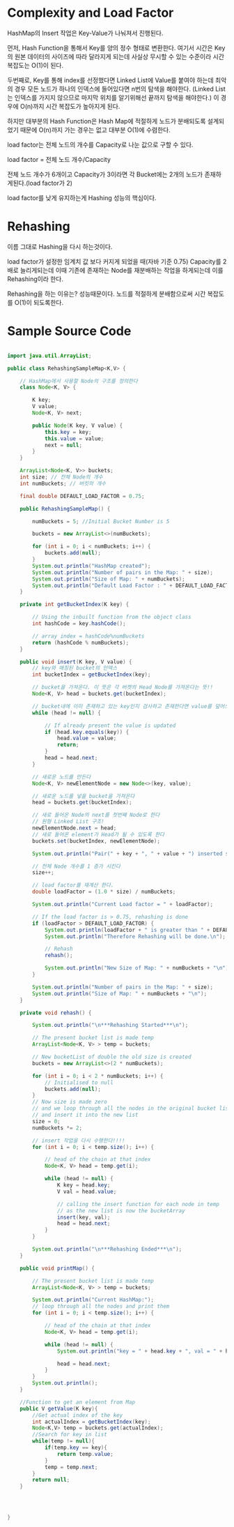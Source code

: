 # Complexity and Load Factor

HashMap의 Insert 작업은 Key-Value가 나눠져서 진행된다. 

먼저, Hash Function을 통해서 Key를 양의 정수 형태로 변환한다. 여기서 시간은 Key의 원본 데이터의 사이즈에 따라 달라지게 되는데 사실상 무시할 수 있는 수준이라 시간 복잡도는 O(1)이 된다.

두번째로, Key를 통해 index를 선정했다면 Linked List에 Value를 붙여야 하는데 최악의 경우 모든 노드가 하나의 인덱스에 들어있다면 n번의 탐색을 해야한다. (Linked List는 인덱스를 가지지 않으므로 마지막 위치를 알기위해선 끝까지 탐색을 해야한다.) 이 경우에 O(n)까지 시간 복잡도가 높아지게 된다. 

하지만 대부분의 Hash Function은 Hash Map에 적절하게 노드가 분배되도록 설계되었기 때문에 O(n)까지 가는 경우는 없고 대부분 O(1)에 수렴한다. 

load factor는 전체 노드의 개수를 Capacity로 나눈 값으로 구할 수 있다.

load factor = 전체 노드 개수/Capacity

전체 노드 개수가 6개이고 Capacity가 3이라면 각 Bucket에는 2개의 노드가 존재하게된다.(load factor가 2)

load factor를 낮게 유지하는게 Hashing 성능의 핵심이다. 

# Rehashing

이름 그대로 Hashing을 다시 하는것이다.

load factor가 설정한 임계치 값 보다 커지게 되었을 때(자바 기준 0.75) Capacity를 2배로 늘리게되는데 이때 기존에 존재하는 Node를 재분배하는 작업을 하게되는데 이를 Rehashing이라 한다.

Rehashing을 하는 이유는? 성능때문이다. 노드를 적절하게 분배함으로써 시간 복잡도를 O(1)이 되도록한다.

# Sample Source Code

```java

import java.util.ArrayList;

public class RehashingSampleMap<K,V> {

    // HashMap에서 사용할 Node의 구조를 정의한다
    class Node<K, V> {

        K key;
        V value;
        Node<K, V> next;

        public Node(K key, V value) {
            this.key = key;
            this.value = value;
            next = null;
        }
    }

    ArrayList<Node<K, V>> buckets;
    int size; // 전체 Node의 개수
    int numBuckets; // 버킷의 개수

    final double DEFAULT_LOAD_FACTOR = 0.75;

    public RehashingSampleMap() {

        numBuckets = 5; //Initial Bucket Number is 5

        buckets = new ArrayList<>(numBuckets);

        for (int i = 0; i < numBuckets; i++) {
            buckets.add(null);
        }
        System.out.println("HashMap created");
        System.out.println("Number of pairs in the Map: " + size);
        System.out.println("Size of Map: " + numBuckets);
        System.out.println("Default Load Factor : " + DEFAULT_LOAD_FACTOR + "\n");
    }

    private int getBucketIndex(K key) {

        // Using the inbuilt function from the object class
        int hashCode = key.hashCode();

        // array index = hashCode%numBuckets
        return (hashCode % numBuckets);
    }

    public void insert(K key, V value) {
        // key와 매칭된 bucket의 인덱스
        int bucketIndex = getBucketIndex(key);

        // bucket을 가져온다. 이 뜻은 각 버켓의 Head Node를 가져온다는 뜻!!
        Node<K, V> head = buckets.get(bucketIndex);

        // bucket내에 이미 존재하고 있는 key인지 검사하고 존재한다면 value를 덮어쓰기 하고 종료
        while (head != null) {

            // If already present the value is updated
            if (head.key.equals(key)) {
                head.value = value;
                return;
            }
            head = head.next;
        }

        // 새로운 노드를 만든다
        Node<K, V> newElementNode = new Node<>(key, value);

        // 새로운 노드를 넣을 bucket을 가져온다
        head = buckets.get(bucketIndex);

        // 새로 들어온 Node의 next를 첫번째 Node로 한다
        // 원형 Linked List 구조!
        newElementNode.next = head;
        // 새로 들어온 element가 Head가 될 수 있도록 한다
        buckets.set(bucketIndex, newElementNode);

        System.out.println("Pair(" + key + ", " + value + ") inserted successfully.\n");

        // 전체 Node 개수를 1 증가 시킨다
        size++;

        // load factor를 재계산 한다.
        double loadFactor = (1.0 * size) / numBuckets;

        System.out.println("Current Load factor = " + loadFactor);

        // If the load factor is > 0.75, rehashing is done
        if (loadFactor > DEFAULT_LOAD_FACTOR) {
            System.out.println(loadFactor + " is greater than " + DEFAULT_LOAD_FACTOR);
            System.out.println("Therefore Rehashing will be done.\n");

            // Rehash
            rehash();

            System.out.println("New Size of Map: " + numBuckets + "\n");
        }

        System.out.println("Number of pairs in the Map: " + size);
        System.out.println("Size of Map: " + numBuckets + "\n");
    }

    private void rehash() {

        System.out.println("\n***Rehashing Started***\n");

        // The present bucket list is made temp
        ArrayList<Node<K, V> > temp = buckets;

        // New bucketList of double the old size is created
        buckets = new ArrayList<>(2 * numBuckets);

        for (int i = 0; i < 2 * numBuckets; i++) {
            // Initialised to null
            buckets.add(null);
        }
        // Now size is made zero
        // and we loop through all the nodes in the original bucket list(temp)
        // and insert it into the new list
        size = 0;
        numBuckets *= 2;

        // insert 작업을 다시 수행한다!!!!
        for (int i = 0; i < temp.size(); i++) {

            // head of the chain at that index
            Node<K, V> head = temp.get(i);

            while (head != null) {
                K key = head.key;
                V val = head.value;

                // calling the insert function for each node in temp
                // as the new list is now the bucketArray
                insert(key, val);
                head = head.next;
            }
        }

        System.out.println("\n***Rehashing Ended***\n");
    }

    public void printMap() {

        // The present bucket list is made temp
        ArrayList<Node<K, V> > temp = buckets;

        System.out.println("Current HashMap:");
        // loop through all the nodes and print them
        for (int i = 0; i < temp.size(); i++) {

            // head of the chain at that index
            Node<K, V> head = temp.get(i);

            while (head != null) {
                System.out.println("key = " + head.key + ", val = " + head.value);

                head = head.next;
            }
        }
        System.out.println();
    }

    //Function to get an element from Map
    public V getValue(K key){
        //Get actual index of the key
        int actualIndex = getBucketIndex(key);
        Node<K,V> temp = buckets.get(actualIndex);
        //Search for key in list
        while(temp != null){
            if(temp.key == key){
                return temp.value;
            }
            temp = temp.next;
        }
        return null;
    }




}


```